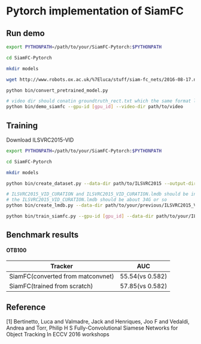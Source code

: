 # Pytorch implementation of SiamFC

## Run demo
```bash
export PYTHONPATH=/path/to/your/SiamFC-Pytorch:$PYTHONPATH

cd SiamFC-Pytorch

mkdir models

wget http://www.robots.ox.ac.uk/%7Eluca/stuff/siam-fc_nets/2016-08-17.net.mat -P models/

python bin/convert_pretrained_model.py

# video dir should conatin groundtruth_rect.txt which the same format like otb
python bin/demo_siamfc --gpu-id [gpu_id] --video-dir path/to/video
```

## Training
Download ILSVRC2015-VID 

```bash
export PYTHONPATH=/path/to/your/SiamFC-Pytorch:$PYTHONPATH

cd SiamFC-Pytorch

mkdir models

python bin/create_dataset.py --data-dir path/to/ILSVRC2015 --output-dir path/to/ILSVRC2015_VID_CURATION --num-threads 8

# ILSVRC2015_VID_CURATION and ILSVRC2015_VID_CURATION.lmdb should be in the same directory
# the ILSVRC2015_VID_CURATION.lmdb should be about 34G or so
python bin/create_lmdb.py --data-dir path/to/your/previous/ILSVRC2015_VID_CURATION --output-dir path/to/your/ILSVRC2015_VID_CURATION.lmdb  --num-threads 8

python bin/train_siamfc.py --gpu-id [gpu_id] --data-dir path/to/your/ILSVRC2015_VID_CURATION 
```

## Benchmark results
#### OTB100

| Tracker 			    | AUC            |
| --------------------------------- | -------------- |
| SiamFC(converted from matconvnet) | 55.54(vs 0.582)|
| SiamFC(trained from scratch)      | 57.85(vs 0.582)|


## Reference
[1] Bertinetto, Luca and Valmadre, Jack and Henriques, Joo F and Vedaldi, Andrea and Torr, Philip H S
		Fully-Convolutional Siamese Networks for Object Tracking
		In ECCV 2016 workshops
